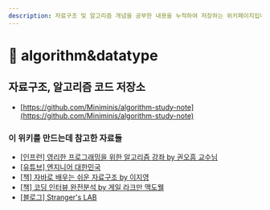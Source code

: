 ```yaml
---
description: 자료구조 및 알고리즘 개념을 공부한 내용을 누적하여 저장하는 위키페이지입니다. 계속 업데이트 됩니다.
---
```


# 👾 algorithm\&datatype

## 자료구조, 알고리즘 코드 저장소

* [https://github.com/Miniminis/algorithm-study-note](https://github.com/Miniminis/algorithm-study-note)



### 이 위키를 만드는데 참고한 자료들

* [\[인프런\] 영리한 프로그래밍을 위한 알고리즘 강좌 by 권오흠 교수님](https://www.inflearn.com/course/%EC%95%8C%EA%B3%A0%EB%A6%AC%EC%A6%98-%EA%B0%95%EC%A2%8C)
* [\[유튜브\] 엔지니어 대한민국](https://www.youtube.com/user/damazzang/videos)
* [\[책\] 자바로 배우는 쉬운 자료구조 by 이지영](http://www.yes24.com/Product/Goods/9345752)
* [\[책\] 코딩 인터뷰 완전분석 by 게일 라크만 맥도웰](http://www.yes24.com/Product/Goods/44305533)
* [\[블로그\] Stranger's LAB](https://st-lab.tistory.com/category/JAVA%20-%20%EB%B0%B1%EC%A4%80%20\[BAEK%20JOON])

